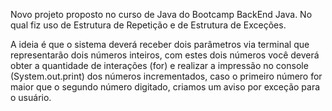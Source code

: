 Novo projeto proposto no curso de Java do Bootcamp BackEnd Java.
No qual fiz uso de Estrutura de Repetição e de Estrutura de Exceções.

A ideia é que o sistema deverá receber dois parâmetros via terminal que representarão dois números inteiros, com estes dois números você deverá obter a quantidade de interações (for) e realizar a impressão no console (System.out.print) dos números incrementados, caso o primeiro número for maior que o segundo número digitado, criamos um aviso por exceção para o usuário.
